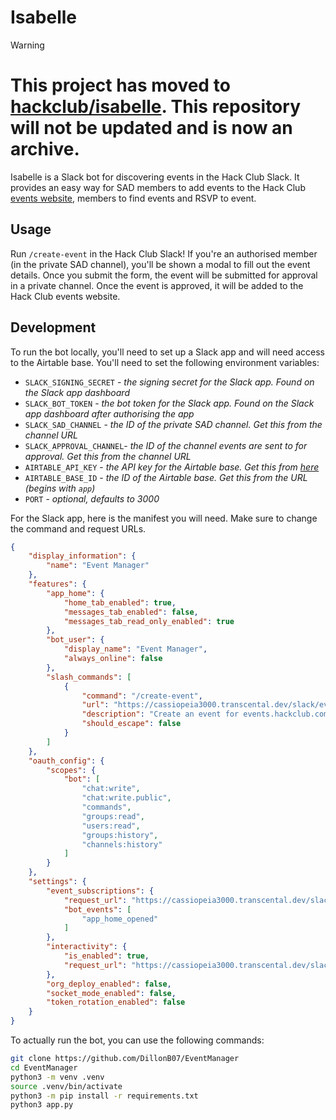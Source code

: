 # Isabelle

> [!WARNING]
> # This project has moved to [hackclub/isabelle](https://github.com/hackclub/isabelle). This repository will **not** be updated and is now an archive.

Isabelle is a Slack bot for discovering events in the Hack Club Slack. It provides an easy way for SAD members to add events to the Hack Club [events website](https://events.hackclub.com), members to find events and RSVP to event.

## Usage

Run `/create-event` in the Hack Club Slack! If you're an authorised member (in the private SAD channel), you'll be shown a modal to fill out the event details. Once you submit the form, the event will be submitted for approval in a private channel.
Once the event is approved, it will be added to the Hack Club events website.

## Development

To run the bot locally, you'll need to set up a Slack app and will need access to the Airtable base. You'll need to set the following environment variables:

- `SLACK_SIGNING_SECRET` - _the signing secret for the Slack app. Found on the Slack app dashboard_
- `SLACK_BOT_TOKEN` - _the bot token for the Slack app. Found on the Slack app dashboard after authorising the app_
- `SLACK_SAD_CHANNEL` - _the ID of the private SAD channel. Get this from the channel URL_
- `SLACK_APPROVAL_CHANNEL`- _the ID of the channel events are sent to for approval. Get this from the channel URL_
- `AIRTABLE_API_KEY` - _the API key for the Airtable base. Get this from [here](https://airtable.com/create/tokens/new)_
- `AIRTABLE_BASE_ID` - _the ID of the Airtable base. Get this from the URL (begins with `app`)_
- `PORT` - _optional, defaults to 3000_

For the Slack app, here is the manifest you will need. Make sure to change the command and request URLs.

```json
{
    "display_information": {
        "name": "Event Manager"
    },
    "features": {
        "app_home": {
            "home_tab_enabled": true,
            "messages_tab_enabled": false,
            "messages_tab_read_only_enabled": true
        },
        "bot_user": {
            "display_name": "Event Manager",
            "always_online": false
        },
        "slash_commands": [
            {
                "command": "/create-event",
                "url": "https://cassiopeia3000.transcental.dev/slack/events",
                "description": "Create an event for events.hackclub.com",
                "should_escape": false
            }
        ]
    },
    "oauth_config": {
        "scopes": {
            "bot": [
                "chat:write",
                "chat:write.public",
                "commands",
                "groups:read",
                "users:read",
                "groups:history",
                "channels:history"
            ]
        }
    },
    "settings": {
        "event_subscriptions": {
            "request_url": "https://cassiopeia3000.transcental.dev/slack/events",
            "bot_events": [
                "app_home_opened"
            ]
        },
        "interactivity": {
            "is_enabled": true,
            "request_url": "https://cassiopeia3000.transcental.dev/slack/events"
        },
        "org_deploy_enabled": false,
        "socket_mode_enabled": false,
        "token_rotation_enabled": false
    }
}
```

To actually run the bot, you can use the following commands:

```bash
git clone https://github.com/DillonB07/EventManager
cd EventManager
python3 -m venv .venv
source .venv/bin/activate
python3 -m pip install -r requirements.txt
python3 app.py
```
